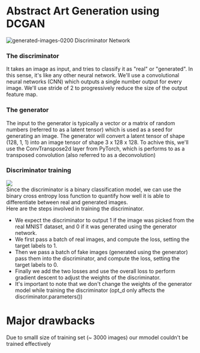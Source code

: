 # Abstract Art Generation using DCGAN
![generated-images-0200](https://user-images.githubusercontent.com/70977847/210127549-c6d23252-f000-4d8a-8f22-d5ff2a1718fa.png)
Discriminator Network
### The discriminator
It takes an image as input, and tries to classify it as "real" or "generated". In this sense, it's like any other neural network. We'll use a convolutional neural networks (CNN) which outputs a single number output for every image. We'll use stride of 2 to progressively reduce the size of the output feature map.
### The generator 
The input to the generator is typically a vector or a matrix of random numbers (referred to as a latent tensor) which is used as a seed for generating an image. The generator will convert a latent tensor of shape (128, 1, 1) into an image tensor of shape 3 x 128 x 128. To achive this, we'll use the ConvTranspose2d layer from PyTorch, which is performs to as a transposed convolution (also referred to as a deconvolution)
### Discriminator training 
![](https://camo.githubusercontent.com/357431aaed2ade4cc892c62b0b87b72840ad5d90bf8f2e5bde1cae62afaf8df6/68747470733a2f2f692e696d6775722e636f6d2f364e4d644f39752e706e67)
<br>
Since the discriminator is a binary classification model, we can use the binary cross entropy loss function to quantify how well it is able to differentiate between real and generated images.
<br>
Here are the steps involved in training the discriminator.

* We expect the discriminator to output 1 if the image was picked from the real MNIST dataset, and 0 if it was generated using the generator network.
* We first pass a batch of real images, and compute the loss, setting the target labels to 1.
* Then we pass a batch of fake images (generated using the generator) pass them into the discriminator, and compute the loss, setting the target labels to 0.
* Finally we add the two losses and use the overall loss to perform gradient descent to adjust the weights of the discriminator.
* It's important to note that we don't change the weights of the generator model while training the discriminator (opt_d only affects the discriminator.parameters())
# Major drawbacks 
Due to smalll size of training set (~ 3000 images) our mmodel couldn't be trained effectively
